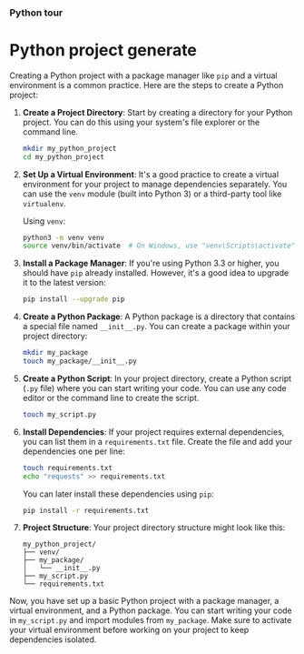 ### Python tour


# Python project generate 

Creating a Python project with a package manager like `pip` and a virtual environment is a common practice. Here are the steps to create a Python project:

1. **Create a Project Directory**:
   Start by creating a directory for your Python project. You can do this using your system's file explorer or the command line.

   ```bash
   mkdir my_python_project
   cd my_python_project
   ```

2. **Set Up a Virtual Environment**:
   It's a good practice to create a virtual environment for your project to manage dependencies separately. You can use the `venv` module (built into Python 3) or a third-party tool like `virtualenv`.

   Using `venv`:

   ```bash
   python3 -m venv venv
   source venv/bin/activate  # On Windows, use "venv\Scripts\activate"
   ```

3. **Install a Package Manager**:
   If you're using Python 3.3 or higher, you should have `pip` already installed. However, it's a good idea to upgrade it to the latest version:

   ```bash
   pip install --upgrade pip
   ```

4. **Create a Python Package**:
   A Python package is a directory that contains a special file named `__init__.py`. You can create a package within your project directory:

   ```bash
   mkdir my_package
   touch my_package/__init__.py
   ```

5. **Create a Python Script**:
   In your project directory, create a Python script (`.py` file) where you can start writing your code. You can use any code editor or the command line to create the script.

   ```bash
   touch my_script.py
   ```

6. **Install Dependencies**:
   If your project requires external dependencies, you can list them in a `requirements.txt` file. Create the file and add your dependencies one per line:

   ```bash
   touch requirements.txt
   echo "requests" >> requirements.txt
   ```

   You can later install these dependencies using `pip`:

   ```bash
   pip install -r requirements.txt
   ```

7. **Project Structure**:
   Your project directory structure might look like this:

   ```
   my_python_project/
   ├── venv/
   ├── my_package/
   │   └── __init__.py
   ├── my_script.py
   └── requirements.txt
   ```

Now, you have set up a basic Python project with a package manager, a virtual environment, and a Python package. You can start writing your code in `my_script.py` and import modules from `my_package`. Make sure to activate your virtual environment before working on your project to keep dependencies isolated.